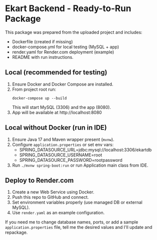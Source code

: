 # Ekart Backend - Ready-to-Run Package

This package was prepared from the uploaded project and includes:
- Dockerfile (created if missing)
- docker-compose.yml for local testing (MySQL + app)
- render.yaml for Render.com deployment (example)
- README with run instructions.

## Local (recommended for testing)
1. Ensure Docker and Docker Compose are installed.
2. From project root run:
   ```
   docker-compose up --build
   ```
   This will start MySQL (3306) and the app (8080).
3. App will be available at http://localhost:8080

## Local without Docker (run in IDE)
1. Ensure Java 17 and Maven wrapper present (`mvnw`).
2. Configure `application.properties` or set env vars:
   - SPRING_DATASOURCE_URL=jdbc:mysql://localhost:3306/ekartdb
   - SPRING_DATASOURCE_USERNAME=root
   - SPRING_DATASOURCE_PASSWORD=rootpassword
3. Run `./mvnw spring-boot:run` or run Application main class from IDE.

## Deploy to Render.com
1. Create a new Web Service using Docker.
2. Push this repo to GitHub and connect.
3. Set environment variables properly (use managed DB or external MySQL).
4. Use `render.yaml` as an example configuration.

If you need me to change database names, ports, or add a sample `application.properties` file, tell me the desired values and I'll update and repackage.
